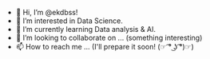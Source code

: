 - 👋 Hi, I’m @ekdbss!
- 👀 I’m interested in Data Science. 
- 🌱 I’m currently learning Data analysis & AI.
- 💞️ I’m looking to collaborate on ... (something interesting)
- 📫 How to reach me ... (I'll prepare it soon! (☞ ͡° ͜ʖ ͡°)☞)

<!---
ekdbss/ekdbss is a ✨ special ✨ repository because its `README.md` (this file) appears on your GitHub profile.
You can click the Preview link to take a look at your changes.
--->
